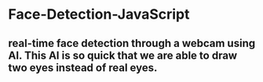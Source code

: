 # Face-Detection-JavaScript
## real-time face detection through a webcam using AI. This AI is so quick that we are able to draw two eyes instead of real eyes.
